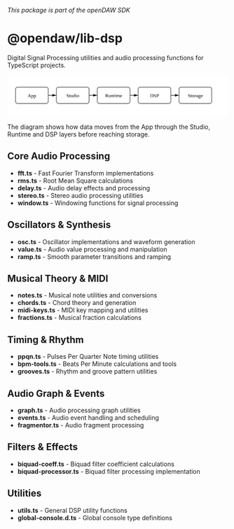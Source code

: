 _This package is part of the openDAW SDK_

# @opendaw/lib-dsp

Digital Signal Processing utilities and audio processing functions for TypeScript projects.

![Global data flow](../../../assets/architecture/global-dataflow.svg)

The diagram shows how data moves from the App through the Studio, Runtime and DSP layers before reaching storage.

## Core Audio Processing

* **fft.ts** - Fast Fourier Transform implementations
* **rms.ts** - Root Mean Square calculations
* **delay.ts** - Audio delay effects and processing
* **stereo.ts** - Stereo audio processing utilities
* **window.ts** - Windowing functions for signal processing

## Oscillators & Synthesis

* **osc.ts** - Oscillator implementations and waveform generation
* **value.ts** - Audio value processing and manipulation
* **ramp.ts** - Smooth parameter transitions and ramping

## Musical Theory & MIDI

* **notes.ts** - Musical note utilities and conversions
* **chords.ts** - Chord theory and generation
* **midi-keys.ts** - MIDI key mapping and utilities
* **fractions.ts** - Musical fraction calculations

## Timing & Rhythm

* **ppqn.ts** - Pulses Per Quarter Note timing utilities
* **bpm-tools.ts** - Beats Per Minute calculations and tools
* **grooves.ts** - Rhythm and groove pattern utilities

## Audio Graph & Events

* **graph.ts** - Audio processing graph utilities
* **events.ts** - Audio event handling and scheduling
* **fragmentor.ts** - Audio fragment processing

## Filters & Effects

* **biquad-coeff.ts** - Biquad filter coefficient calculations
* **biquad-processor.ts** - Biquad filter processing implementation

## Utilities

* **utils.ts** - General DSP utility functions
* **global-console.d.ts** - Global console type definitions
